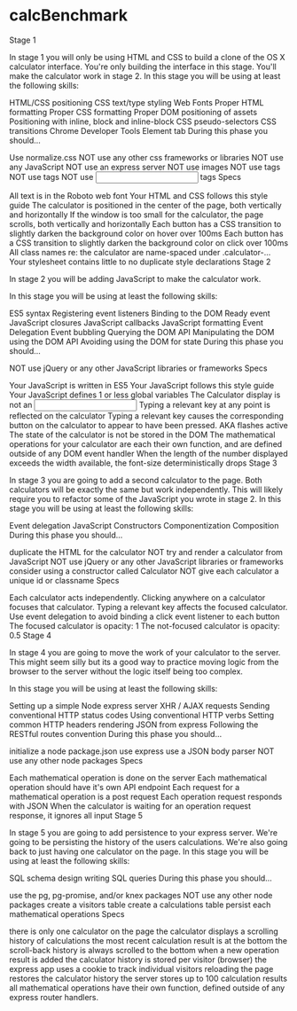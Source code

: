 # calcBenchmark

Stage 1

  In stage 1 you will only be using HTML and CSS to build a clone of the OS X calculator interface. You're only building the   interface in this stage. You'll make the calculator work in stage 2.
  In this stage you will be using at least the following skills:

  HTML/CSS positioning
  CSS text/type styling
  Web Fonts
  Proper HTML formatting
  Proper CSS formatting
  Proper DOM positioning of assets
  Positioning with inline, block and inline-block
  CSS pseudo-selectors
  CSS transitions
  Chrome Developer Tools Element tab
  During this phase you should…

  Use normalize.css
  NOT use any other css frameworks or libraries
  NOT use any JavaScript
  NOT use an express server
  NOT use images
  NOT use <table> tags
  NOT use <form> tags
  NOT use <input> tags
  Specs

  All text is in the Roboto web font
  Your HTML and CSS follows this style guide
  The calculator is positioned in the center of the page, both vertically and horizontally
  If the window is too small for the calculator, the page scrolls, both vertically and horizontally
  Each button has a CSS transition to slightly darken the background color on hover over 100ms
  Each button has a CSS transition to slightly darken the background color on click over 100ms
  All class names re: the calculator are name-spaced under .calculator-…
  Your stylesheet contains little to no duplicate style declarations
Stage 2

  In stage 2 you will be adding JavaScript to make the calculator work.

  In this stage you will be using at least the following skills:

  ES5 syntax
  Registering event listeners
  Binding to the DOM Ready event
  JavaScript closures
  JavaScript callbacks
  JavaScript formatting
  Event Delegation
  Event bubbling
  Querying the DOM API
  Manipulating the DOM using the DOM API
  Avoiding using the DOM for state
  During this phase you should…

  NOT use jQuery or any other JavaScript libraries or frameworks
  Specs

  Your JavaScript is written in ES5
  Your JavaScript follows this style guide
  Your JavaScript defines 1 or less global variables
  The Calculator display is not an <input>
  Typing a relevant key at any point is reflected on the calculator
  Typing a relevant key causes the corresponding button on the calculator to appear to have been pressed. AKA flashes          active
  The state of the calculator is not be stored in the DOM
  The mathematical operations for your calculator are each their own function, and are defined outside of any DOM event        handler
  When the length of the number displayed exceeds the width available, the font-size deterministically drops
Stage 3

  In stage 3 you are going to add a second calculator to the page. Both calculators will be exactly the same but work         independently. This will likely require you to refactor some of the JavaScript you wrote in stage 2.
  In this stage you will be using at least the following skills:

  Event delegation
  JavaScript Constructors
  Componentization
  Composition
  During this phase you should…

  duplicate the HTML for the calculator
  NOT try and render a calculator from JavaScript
  NOT use jQuery or any other JavaScript libraries or frameworks
  consider using a constructor called Calculator
  NOT give each calculator a unique id or classname
  Specs

  Each calculator acts independently.
  Clicking anywhere on a calculator focuses that calculator.
  Typing a relevant key affects the focused calculator.
  Use event delegation to avoid binding a click event listener to each button
  The focused calculator is opacity: 1
  The not-focused calculator is opacity: 0.5
Stage 4

  In stage 4 you are going to move the work of your calculator to the server. This might seem silly but its a good way to practice moving logic from the browser to the server without the logic itself being too complex.

  In this stage you will be using at least the following skills:

  Setting up a simple Node express server
  XHR / AJAX requests
  Sending conventional HTTP status codes
  Using conventional HTTP verbs
  Setting common HTTP headers
  rendering JSON from express
  Following the RESTful routes convention
  During this phase you should…

  initialize a node package.json
  use express
  use a JSON body parser
  NOT use any other node packages
  Specs

  Each mathematical operation is done on the server
  Each mathematical operation should have it's own API endpoint
  Each request for a mathematical operation is a post request
  Each operation request responds with JSON
  When the calculator is waiting for an operation request response, it ignores all input
Stage 5

  In stage 5 you are going to add persistence to your express server. We're going to be persisting the history of the users   calculations. We're also going back to just having one calculator on the page.
  In this stage you will be using at least the following skills:

  SQL schema design
  writing SQL queries
  During this phase you should…

  use the pg, pg-promise, and/or knex packages
  NOT use any other node packages
  create a visitors table
  create a calculations table
  persist each mathematical operations
  Specs

  there is only one calculator on the page
  the calculator displays a scrolling history of calculations
  the most recent calculation result is at the bottom
  the scroll-back history is always scrolled to the bottom when a new operation result is added
  the calculator history is stored per visitor (browser)
  the express app uses a cookie to track individual visitors
  reloading the page restores the calculator history
  the server stores up to 100 calculation results
  all mathematical operations have their own function, defined outside of any express router handlers.
